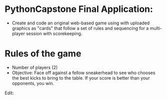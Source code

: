 # PythonCapstone Final Application: 

* Create and code an original web-based game using with uploaded graphics as "cards" that follow a set of rules and sequencing for a multi-player session with scorekeeping.

# Rules of the game 
* Number of players (2) 
* Objective: Face off against a fellow sneakerhead to see who chooses the best kicks to bring to the table. If your score is better than your opponents, you win. 


Edit: 
